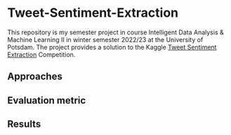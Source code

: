 # Tweet-Sentiment-Extraction
This repository is my semester project in course Intelligent Data Analysis &amp; Machine Learning II in winter semester 2022/23 at the University of Potsdam.
The project provides a solution to the Kaggle [Tweet Sentiment Extraction](https://www.kaggle.com/competitions/tweet-sentiment-extraction/overview) Competition. 

## Approaches


## Evaluation metric


## Results
